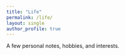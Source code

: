```yaml
---
title: "Life"
permalink: /life/
layout: single
author_profile: true
---
```


A few personal notes, hobbies, and interests.

